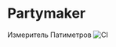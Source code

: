 # Partymaker
Измеритель Патиметров
![CI](https://github.com/Irenemad/Partymaker/workflows/CI/badge.svg)

